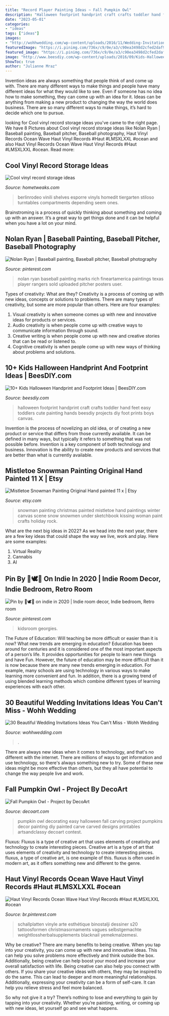 ```yaml
---
title: "Record Player Painting Ideas ~ Fall Pumpkin Owl"
description: "Halloween footprint handprint craft crafts toddler hand feet easy toddlers cute painting hands beesdiy projects diy foot prints boys canvas"
date: "2023-05-01"
categories:
- "ideas"
tags: ["ideas"]
images:
- "http://wohhwedding.com/wp-content/uploads/2016/11/Wedding-Invitation-Cards.jpg"
featuredImage: "https://i.pinimg.com/736x/c9/0e/a3/c90ea3498d2cfed2daf92f5cfb47becb.jpg"
featured_image: "https://i.pinimg.com/736x/c9/0e/a3/c90ea3498d2cfed2daf92f5cfb47becb.jpg"
image: "http://www.beesdiy.com/wp-content/uploads/2016/09/Kids-Halloween-Handprint-and-Footprint-IdeasWall-Art-Tutorial-2.jpg"
ShowToc: true
author: "Julianne Mraz"
---
```



Invention ideas are always something that people think of and come up with. There are many different ways to make things and people have many different ideas for what they would like to see. Even if someone has no idea how to make something, they can come up with an idea for it. Ideas can be anything from making a new product to changing the way the world does business. There are so many different ways to make things, it’s hard to decide which one to pursue.

	

		
looking for Cool vinyl record storage ideas you've came to the right page. We have 8 Pictures about Cool vinyl record storage ideas like Nolan Ryan | Baseball painting, Baseball pitcher, Baseball photography, Haut Vinyl Records Ocean Wave Haut Vinyl Records #Haut #LMSXLXXL #ocean and also Haut Vinyl Records Ocean Wave Haut Vinyl Records #Haut #LMSXLXXL #ocean. Read more:
		
    
## Cool Vinyl Record Storage Ideas

<img loading=lazy src="http://hometweaks.com/media/images/20191002/cool-vinyl-record-storage-ideas-161570042309-original.jpg" onerror="this.onerror=null;this.src='https://tse2.mm.bing.net/th?id=OIP.Bsz7L0YbEPXTCKrhiZy7xQHaFP&amp;pid=15.1';" alt="Cool vinyl record storage ideas">

_Source: hometweaks.com_

>berlinrodeo vinili shelves esporre vinyls homedit tiergarten stiloso turntables compartments depending seem ones. 

	

Brainstroming is a process of quickly thinking about something and coming up with an answer. It’s a great way to get things done and it can be helpful when you have a lot on your mind.

    
## Nolan Ryan | Baseball Painting, Baseball Pitcher, Baseball Photography

<img loading=lazy src="https://i.pinimg.com/736x/1a/87/5c/1a875cdfa91e8eecd0d93dc71f0475bd--texas-baseball-rangers-baseball.jpg" onerror="this.onerror=null;this.src='https://tse1.mm.bing.net/th?id=OIP.t6lwK_FtDm2ATSNRN5KibwCwFh&amp;pid=15.1';" alt="Nolan Ryan | Baseball painting, Baseball pitcher, Baseball photography">

_Source: pinterest.com_

>nolan ryan baseball painting marks rich fineartamerica paintings texas player rangers sold uploaded pitcher posters user. 

	

Types of creativity: What are they?
Creativity is a process of coming up with new ideas, concepts or solutions to problems. There are many types of creativity, but some are more popular than others. Here are four examples: 
1. Visual creativity is when someone comes up with new and innovative ideas for products or services.
2. Audio creativity is when people come up with creative ways to communicate information through sound.
3. Creative writing is when people come up with new and creative stories that can be read or listened to.
4. Cognitive creativity is when people come up with new ways of thinking about problems and solutions.

    
## 10+ Kids Halloween Handprint And Footprint Ideas | BeesDIY.com

<img loading=lazy src="http://www.beesdiy.com/wp-content/uploads/2016/09/Kids-Halloween-Handprint-and-Footprint-IdeasWall-Art-Tutorial-2.jpg" onerror="this.onerror=null;this.src='https://tse3.mm.bing.net/th?id=OIP.uTrg5_HtwU_-dltK19P47QHaJ4&amp;pid=15.1';" alt="10+ Kids Halloween Handprint and Footprint Ideas | BeesDIY.com">

_Source: beesdiy.com_

>halloween footprint handprint craft crafts toddler hand feet easy toddlers cute painting hands beesdiy projects diy foot prints boys canvas. 

	

Invention is the process of novelizing an old idea, or of creating a new product or service that differs from those currently available. It can be defined in many ways, but typically it refers to something that was not possible before. Invention is a key component of both technology and business. Innovation is the ability to create new products and services that are better than what is currently available.

    
## Mistletoe Snowman Painting Original Hand Painted 11 X | Etsy

<img loading=lazy src="https://i.etsystatic.com/7478720/r/il/3fd058/927790226/il_fullxfull.927790226_giow.jpg" onerror="this.onerror=null;this.src='https://tse1.mm.bing.net/th?id=OIP.kg31-1MbIjKUKnYhm0GpjwHaLH&amp;pid=15.1';" alt="Mistletoe Snowman Painting Original Hand painted 11 x | Etsy">

_Source: etsy.com_

>snowman painting christmas painted mistletoe hand paintings winter canvas scene snow snowmen under sketchbook kissing woman paint crafts holiday rock. 

	

What are the next big ideas in 2022?
As we head into the next year, there are a few key ideas that could shape the way we live, work and play. Here are some examples: 
1. Virtual Reality 
2. Cannabis 
3. AI 

    
## Pin By 🥥🕊🏹 On Indie In 2020 | Indie Room Decor, Indie Bedroom, Retro Room

<img loading=lazy src="https://i.pinimg.com/736x/51/ae/ad/51aeadb068fe7e73d85d19ac93ffe538.jpg" onerror="this.onerror=null;this.src='https://tse3.mm.bing.net/th?id=OIP.NsBM1nVpekMqoMryL6KeiAHaNK&amp;pid=15.1';" alt="Pin by 🥥🕊🏹 on indie in 2020 | Indie room decor, Indie bedroom, Retro room">

_Source: pinterest.com_

>kidsroom georgies. 

	

The Future of Education: Will teaching be more difficult or easier than it is now? What new trends are emerging in education?
Education has been around for centuries and it is considered one of the most important aspects of a person’s life. It provides opportunities for people to learn new things and have Fun. However, the future of education may be more difficult than it is now because there are many new trends emerging in education. For example, many schools are using technology in various ways to make learning more convenient and fun. In addition, there is a growing trend of using blended learning methods which combine different types of learning experiences with each other.

    
## 30 Beautiful Wedding Invitations Ideas You Can&#039;t Miss - Wohh Wedding

<img loading=lazy src="http://wohhwedding.com/wp-content/uploads/2016/11/Wedding-Invitation-Cards.jpg" onerror="this.onerror=null;this.src='https://tse1.mm.bing.net/th?id=OIP.RppK6-e3jdIZ9br6g1hYGgHaJ7&amp;pid=15.1';" alt="30 Beautiful Wedding Invitations Ideas You Can&#039;t Miss - Wohh Wedding">

_Source: wohhwedding.com_

>. 

	

There are always new ideas when it comes to technology, and that's no different with the internet. There are millions of ways to get information and use technology, so there's always something new to try. Some of these new ideas might be more effective than others, but they all have potential to change the way people live and work.

    
## Fall Pumpkin Owl - Project By DecoArt

<img loading=lazy src="https://decoart.com/img/projects/projects/2763_pumpkin-owl.jpg" onerror="this.onerror=null;this.src='https://tse3.mm.bing.net/th?id=OIP.gEle7sAbGaR7n_5g9NvbCgHaLH&amp;pid=15.1';" alt="Fall Pumpkin Owl - Project by DecoArt">

_Source: decoart.com_

>pumpkin owl decorating easy halloween fall carving project pumpkins decor painting diy painted carve carved designs printables artsandclassy decoart contest. 

	

Fluxus: Fluxus is a type of creative art that uses elements of creativity and technology to create interesting pieces.
Creative art is a type of art that uses elements of creativity and technology to create interesting pieces. fluxus, a type of creative art, is one example of this. fluxus is often used in modern art, as it offers something new and different to the genre.

    
## Haut Vinyl Records Ocean Wave Haut Vinyl Records #Haut #LMSXLXXL #ocean

<img loading=lazy src="https://i.pinimg.com/736x/c9/0e/a3/c90ea3498d2cfed2daf92f5cfb47becb.jpg" onerror="this.onerror=null;this.src='https://tse4.mm.bing.net/th?id=OIP.Rrq37jt-roAF5mwWBOdFqwHaHa&amp;pid=15.1';" alt="Haut Vinyl Records Ocean Wave Haut Vinyl Records #Haut #LMSXLXXL #ocean">

_Source: br.pinterest.com_

>schallplatten vinyle arte esthétique binostalji dessiner s20 tattoosformen christmasornaments vagues selbstgemachte weightlossherbalsupplements blacknail yemekmalzemesi. 

	

Why be creative?
There are many benefits to being creative. When you tap into your creativity, you can come up with new and innovative ideas. This can help you solve problems more effectively and think outside the box. Additionally, being creative can help boost your mood and increase your overall satisfaction with life.
Being creative can also help you connect with others. If you share your creative ideas with others, they may be inspired to do the same. This can lead to deeper and more meaningful relationships. Additionally, expressing your creativity can be a form of self-care. It can help you relieve stress and feel more balanced.

So why not give it a try? There’s nothing to lose and everything to gain by tapping into your creativity. Whether you’re painting, writing, or coming up with new ideas, let yourself go and see what happens.

